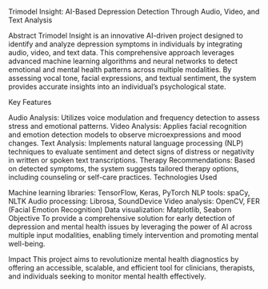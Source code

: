 Trimodel Insight: AI-Based Depression Detection Through Audio, Video, and Text Analysis

Abstract
Trimodel Insight is an innovative AI-driven project designed to identify and analyze depression symptoms in individuals by integrating audio, video, and text data. This comprehensive approach leverages advanced machine learning algorithms and neural networks to detect emotional and mental health patterns across multiple modalities. By assessing vocal tone, facial expressions, and textual sentiment, the system provides accurate insights into an individual’s psychological state.

Key Features

Audio Analysis: Utilizes voice modulation and frequency detection to assess stress and emotional patterns.
Video Analysis: Applies facial recognition and emotion detection models to observe microexpressions and mood changes.
Text Analysis: Implements natural language processing (NLP) techniques to evaluate sentiment and detect signs of distress or negativity in written or spoken text transcriptions.
Therapy Recommendations: Based on detected symptoms, the system suggests tailored therapy options, including counseling or self-care practices.
Technologies Used

Machine learning libraries: TensorFlow, Keras, PyTorch
NLP tools: spaCy, NLTK
Audio processing: Librosa, SoundDevice
Video analysis: OpenCV, FER (Facial Emotion Recognition)
Data visualization: Matplotlib, Seaborn
Objective
To provide a comprehensive solution for early detection of depression and mental health issues by leveraging the power of AI across multiple input modalities, enabling timely intervention and promoting mental well-being.

Impact
This project aims to revolutionize mental health diagnostics by offering an accessible, scalable, and efficient tool for clinicians, therapists, and individuals seeking to monitor mental health effectively.

